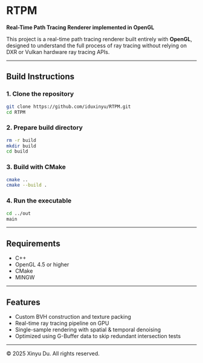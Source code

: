# RTPM

**Real-Time Path Tracing Renderer implemented in OpenGL**

This project is a real-time path tracing renderer built entirely with **OpenGL**,  
designed to understand the full process of ray tracing without relying on DXR or Vulkan hardware ray tracing APIs.

---

## Build Instructions

### 1. Clone the repository
```bash
git clone https://github.com/iduxinyu/RTPM.git
cd RTPM
```

### 2. Prepare build directory
```bash
rm -r build
mkdir build
cd build
```

### 3. Build with CMake
```bash
cmake ..
cmake --build .
```

### 4. Run the executable
```bash
cd ../out
main
```

---

## Requirements
- C++ 
- OpenGL 4.5 or higher  
- CMake  
- MINGW

---

## Features
- Custom BVH construction and texture packing  
- Real-time ray tracing pipeline on GPU  
- Single-sample rendering with spatial & temporal denoising  
- Optimized using G-Buffer data to skip redundant intersection tests

---

© 2025 Xinyu Du. All rights reserved.

